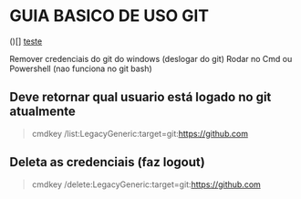 
# GUIA BASICO DE USO GIT

()[]
[teste](./teste.md)

Remover credenciais do git do windows (deslogar do git)
Rodar no Cmd ou Powershell (nao funciona no git bash)

## Deve retornar qual usuario está logado no git atualmente
> cmdkey /list:LegacyGeneric:target=git:https://github.com

## Deleta as credenciais (faz logout)
> cmdkey /delete:LegacyGeneric:target=git:https://github.com

